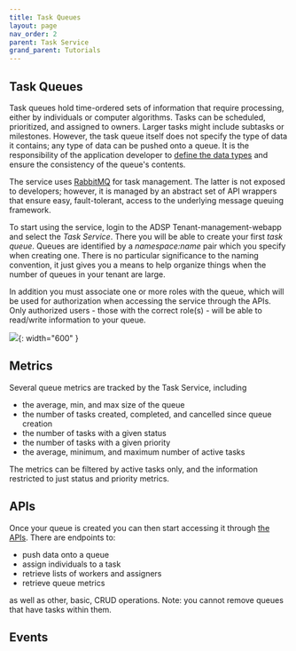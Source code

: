 ```yaml
---
title: Task Queues
layout: page
nav_order: 2
parent: Task Service
grand_parent: Tutorials
---
```


## Task Queues

Task queues hold time-ordered sets of information that require processing, either by individuals or computer algorithms. Tasks can be scheduled, prioritized, and assigned to owners. Larger tasks might include subtasks or milestones. However, the task queue itself does not specify the type of data it contains; any type of data can be pushed onto a queue. It is the responsibility of the application developer to [define the data types](/adsp-monorepo/tutorials/task-service/task-definitions.html) and ensure the consistency of the queue's contents.

The service uses [RabbitMQ](https://www.rabbitmq.com/) for task management. The latter is not exposed to developers; however, it is managed by an abstract set of API wrappers that ensure easy, fault-tolerant, access to the underlying message queuing framework.

To start using the service, login to the ADSP Tenant-management-webapp and select the _Task Service_. There you will be able to create your first _task queue_. Queues are identified by a _namespace:name_ pair which you specify when creating one. There is no particular significance to the naming convention, it just gives you a means to help organize things when the number of queues in your tenant are large.

In addition you must associate one or more roles with the queue, which will be used for authorization when accessing the service through the APIs. Only authorized users - those with the correct role(s) - will be able to read/write information to your queue.

![](/adsp-monorepo/assets/task-service/createQueue.png){: width="600" }

## Metrics

Several queue metrics are tracked by the Task Service, including

- the average, min, and max size of the queue
- the number of tasks created, completed, and cancelled since queue creation
- the number of tasks with a given status
- the number of tasks with a given priority
- the average, minimum, and maximum number of active tasks

The metrics can be filtered by active tasks only, and the information restricted to just status and priority metrics.

## APIs

Once your queue is created you can then start accessing it through [the APIs](https://api.adsp-uat.alberta.ca/autotest/?urls.primaryName=Task%20service). There are endpoints to:

- push data onto a queue
- assign individuals to a task
- retrieve lists of workers and assigners
- retrieve queue metrics

as well as other, basic, CRUD operations. Note: you cannot remove queues that have tasks within them.

## Events
